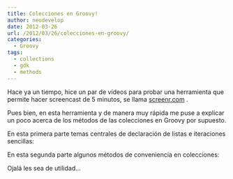 ```yaml
---
title: Colecciones en Groovy!
author: neodevelop
date: 2012-03-26
url: /2012/03/26/colecciones-en-groovy/
categories:
  - Groovy
tags:
  - collections
  - gdk
  - methods
---
```

Hace ya un tiempo, hice un par de vídeos para probar una herramienta que permite hacer screencast de 5 minutos, se llama [screenr.com][1] .

Pues bien, en esta herramienta y de manera muy rápida me puse a explicar un poco acerca de los métodos de las colecciones en Groovy por supuesto.

En esta primera parte temas centrales de declaración de listas e iteraciones sencillas:



En esta segunda parte algunos métodos de conveniencia en colecciones:



Ojalá les sea de utilidad&#8230;

 [1]: http://screenr.com